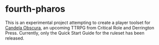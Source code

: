 # fourth-pharos
This is an experimental project attempting to create a player toolset for [Candela Obscura](https://darringtonpress.com/candela/), an upcoming TTRPG from Critical Role and Derrington Press. Currently, only the Quick Start Guide for the ruleset has been released.
